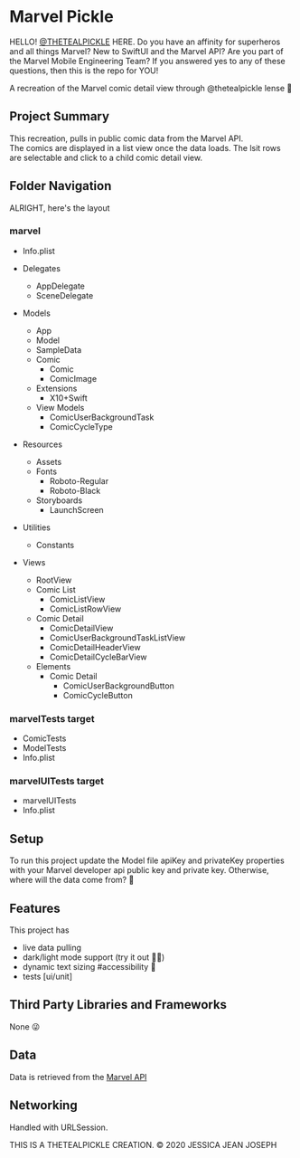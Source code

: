 # Marvel Pickle

HELLO! <a href="https://www.thetealpickle.com">@THETEALPICKLE</a> HERE. Do you have an affinity for superheros and all things Marvel? New to SwiftUI and the Marvel API? Are you part of the Marvel Mobile Engineering Team? If you answered yes to any of these questions, then this is the repo for YOU!<br>

A recreation of the Marvel comic detail view through @thetealpickle lense 👀<br>

## Project Summary
This recreation, pulls in public comic data from the Marvel API.<br>
The comics are displayed in a list view once the data loads. The lsit rows are selectable and click to a child comic detail view.

## Folder Navigation
ALRIGHT, here's the layout

### marvel
- Info.plist
+ Delegates
  - AppDelegate
  - SceneDelegate

+ Models
  - App
  - Model
  - SampleData
  + Comic
    - Comic
    - ComicImage
  + Extensions
    - X10+Swift
  + View Models
    - ComicUserBackgroundTask
    - ComicCycleType
  
+ Resources
  - Assets
  + Fonts
    - Roboto-Regular
    - Roboto-Black
  + Storyboards
    - LaunchScreen
  
+ Utilities
  - Constants
  
+ Views
  - RootView
  + Comic List
    - ComicListView
    - ComicListRowView
  + Comic Detail
    - ComicDetailView
    - ComicUserBackgroundTaskListView
    - ComicDetailHeaderView
    - ComicDetailCycleBarView
  + Elements
    + Comic Detail
      - ComicUserBackgroundButton
      - ComicCycleButton
      
### marvelTests target
- ComicTests
- ModelTests
- Info.plist

### marvelUITests target
- marvelUITests
- Info.plist

## Setup
To run this project update the Model file apiKey and privateKey properties with your Marvel developer api public key and private key. Otherwise, where will the data come from? 🤯

## Features
This project has 
- live data pulling
- dark/light mode support (try it out 🌚🌝)
- dynamic text sizing #accessibility 💋
- tests [ui/unit]

## Third Party Libraries and Frameworks
None 😜 

## Data
Data is retrieved from the <a href="https://developer.marvel.com">Marvel API</a> 

## Networking 
Handled with URLSession.

THIS IS A THETEALPICKLE CREATION. © 2020 JESSICA JEAN JOSEPH 
